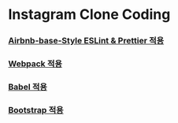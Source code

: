 # Instagram Clone Coding

### [Airbnb-base-Style ESLint & Prettier 적용](https://msko.tistory.com/99)

### [Webpack 적용](https://msko.tistory.com/100)

### [Babel 적용](https://msko.tistory.com/101)

### [Bootstrap 적용](https://msko.tistory.com/102)

